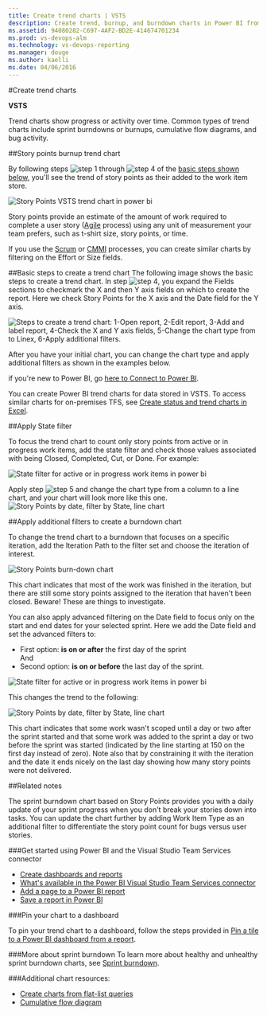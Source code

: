 ```yaml
---
title: Create trend charts | VSTS
description: Create trend, burnup, and burndown charts in Power BI from data collected for Visual Studio Team Services 
ms.assetid: 94080282-C697-4AF2-BD2E-414674701234  
ms.prod: vs-devops-alm
ms.technology: vs-devops-reporting
ms.manager: douge
ms.author: kaelli
ms.date: 04/06/2016
---
```


#Create trend charts

<b>VSTS</b>

Trend charts show progress or activity over time. Common types of trend charts include sprint burndowns or burnups, cumulative flow diagrams, and bug activity. 

##Story points burnup trend chart 

By following steps ![step 1](../_img/icons/step1.png) through ![step 4](../_img/icons/step4.png) of the [basic steps shown below](#basic-steps), you'll see the trend of story points as their added to the work item store. 
  
![Story Points VSTS   trend chart in power bi](_img/powerbi-story-points-trend.png) 

Story points provide an estimate of the amount of work required to complete a user story ([Agile](../../work/guidance/agile-process.md) process) using any unit of measurement your team prefers, such as t-shirt size, story points, or time. 

If you use the [Scrum](../../work/guidance/scrum-process.md) or 
[CMMI](../../work/guidance/cmmi-process.md) processes, you can create similar charts by filtering on the Effort or Size fields. 

<a id="basic-steps"></a>
##Basic steps to create a trend chart
The following image shows the basic steps to create a trend chart. In step ![step 4](../_img/icons/step4.png), you expand the Fields sections to checkmark the X and then Y axis fields on which to create the report. Here we check Story Points for the X axis and the Date field for the Y axis.  

![Steps to create a trend chart: 1-Open report, 2-Edit report, 3-Add and label report, 4-Check the X and Y axis fields, 5-Change the chart type from to Linex, 6-Apply additional filters.](_img/powerbi-add-a-trend-chart.png)

After you have your initial chart, you can change the chart type and apply additional filters as shown in the examples below. 

if you're new to Power BI, go [here to Connect to Power BI](connect-vso-pbi-vs.md).  

You can create Power BI trend charts for data stored in VSTS. To access similar charts for on-premises TFS, see [Create status and trend charts in Excel](../excel/create-status-and-trend-excel-reports.md). 

##Apply State filter 

To focus the trend chart to count only story points from active or in progress work items, add the state filter and check those values associated with being Closed, Completed, Cut, or Done. For example: 

![State filter for active or in progress work items in power bi](_img/powerbi-add-state-filter.png) 

Apply step ![step 5](../_img/icons/step5.png) and change the chart type from a column to a line chart, and your chart will look more like this one. 
![Story Points by date, filter by State, line chart](_img/powerbi-story-points-filter-by-state-line.png)

##Apply additional filters to create a burndown chart 

To change the trend chart to a burndown that focuses on a specific iteration, add the Iteration Path to the filter set and choose the iteration of interest.  

![Story Points burn-down chart](_img/powerbi-story-points-burndown-iteration.png)

This chart indicates that most of the work was finished in the iteration, but there are still some story points assigned to the iteration that haven't been closed. Beware! These are things to investigate.

You can also apply advanced filtering on the Date field to focus only on the start and end dates for your selected sprint.  Here we add the Date field and set the advanced filters to:  
- First option: **is on or after** the first day of the sprint<br/>And  
- Second option: **is on or before** the last day of the sprint.  


![State filter for active or in progress work items in power bi](_img/powerbi-advanced-date-filters.png)

This changes the trend to the following:  

![Story Points by date, filter by State, line chart](_img/powerbi-story-points-burndown-iteration-date-filtered.png)

This chart indicates that some work wasn't scoped until a day or two after the sprint started and that some work was added to the sprint a day or two before the sprint was started (indicated by the line starting at 150 on the first day instead of zero). Note also that by constraining it with the iteration and the date it ends nicely on the last day showing how many story points were not delivered.

##Related notes

The sprint burndown chart based on Story Points provides you with a daily update of your sprint progress when you don't break your stories down into tasks. You can update the chart further by adding Work Item Type as an additional filter to differentiate the story point count for bugs versus user stories.  


###Get started using Power BI and the Visual Studio Team Services connector 
- [Create dashboards and reports](report-on-vso-with-power-bi-vs.md)
- [What's available in the Power BI Visual Studio Team Services connector](vso-pbi-whats-available-vs.md)
- [Add a page to a Power BI report](https://support.powerbi.com/knowledgebase/articles/474804-add-a-page-to-a-power-bi-report)
- [Save a report in Power BI](https://support.powerbi.com/knowledgebase/articles/444112-save-a-report-in-power-bi)



###Pin your chart to a dashboard

To pin your trend chart to a dashboard, follow the steps provided in [Pin a tile to a Power BI dashboard from a report](https://support.powerbi.com/knowledgebase/articles/430323-pin-a-tile-to-a-power-bi-dashboard-from-a-report). 

###More about sprint burndown
To learn more about healthy and unhealthy sprint burndown charts, see [Sprint burndown](../../Work/scrum/sprint-burndown.md). 

###Additional chart resources:

- [Create charts from flat-list queries](../charts.md)
- [Cumulative flow diagram](../guidance/cumulative-flow.md) 
